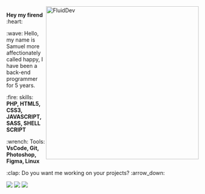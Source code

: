 <img src="https://github.com/samueldietrick/samueldietrick/blob/main/fluiddev.png?raw=true" min-width="200px" max-width="250px" width="400px" align="right" alt="FluidDev">

<p align="left"> 
  <b>Hey my firend</b> :heart:
</p>



<p align="left"> 
 :wave: Hello, my name is Samuel more affectionately called happy, I have been a back-end programmer for 5 years.
</p>

<p align="left">
  :fire: skills: <strong>PHP, HTML5, CSS3, JAVASCRIPT, SASS, SHELL SCRIPT</strong>
</p>

<p align="left">
  :wrench: Tools: <strong>VsCode, Git, Photoshop, Figma, Linux</strong>
</p>

<p align="left">
  :clap: Do you want me working on your projects? :arrow_down:
</p>

<p align="left">

  <a href="https://t.me/samueldietrick" alt="Telegram" target="_blank">
  <img src="https://github.com/samueldietrick/samueldietrick/blob/main/t-icon.png?raw=true"/></a>

  <a href="#" alt="Facebook" target="_blank">
  <img src="https://github.com/samueldietrick/samueldietrick/blob/main/f-icon.png?raw=true"/></a>

  <a href="#" alt="Instagram" target="_blank">
  <img src="https://github.com/samueldietrick/samueldietrick/blob/main/e-icon.png?raw=true"/></a>
</p>  
